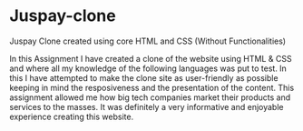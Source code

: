 # Juspay-clone
Juspay Clone created using core HTML and CSS (Without Functionalities)

In this Assignment I have created a clone of the website using HTML & CSS and where all my knowledge of the following languages was put to test.
In this I have attempted to make the clone site as user-friendly as possible keeping in mind the resposiveness and the presentation of the content.
This assignment allowed me how big tech companies market their products and services to the masses. It was definitely a very informative and enjoyable experience creating
this website.
